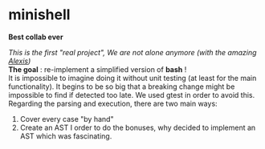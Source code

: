 # minishell
**Best collab ever**

*This is the first "real project", We are not alone anymore (with the amazing [Alexis](https://github.com/Cpt-Graby/))*
<br>
**The goal** : re-implement a simplified version of **bash** !
<br>
It is impossible to imagine doing it without unit testing (at least for the main functionality). It begins to be so big that a breaking change might be impossible to find if detected too late. We used gtest in order to avoid this.
<br>
Regarding the parsing and execution, there are two main ways:
1. Cover every case "by hand"
2. Create an AST
I order to do the bonuses, why decided to implement an AST which was fascinating.
